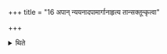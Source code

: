 +++
title = "16 अपान् न्ययनादपामार्गानाहृत्य तान्सक्तून्कृत्वा"

+++

<details><summary>थिते</summary>

अपां न्ययनादपामार्गानाहृत्य तान्सक्तून्कृत्वा दक्षिणाग्नेरेकोल्मुकं धूपायद्धरति १६
</details>
